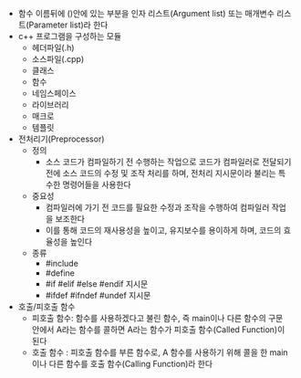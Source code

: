 - 함수 이름뒤에 ()안에 있는 부분을 인자 리스트(Argument list) 또는 매개변수 리스트(Parameter list)라 한다
- c++ 프로그램을 구성하는 모듈
    - 헤더파일(.h)
    - 소스파일(.cpp)
    - 클래스
    - 함수
    - 네임스페이스
    - 라이브러리
    - 매크로
    - 템플릿
- 전처리기(Preprocessor)
    - 정의
        - 소스 코드가 컴파일하기 전 수행하는 작업으로 코드가 컴파일러로 전달되기 전에 소스 코드의 수정 및 조작 처리를 하며, 전처리 지시문이라 불리는 특수한 명령어들을 사용한다
    - 중요성
        - 컴파일러에 가기 전 코드를 필요한 수정과 조작을 수행하여 컴파일러 작업을 보조한다
        - 이를 통해 코드의 재사용성을 높이고, 유지보수를 용이하게 하며, 코드의 효율성을 높인다
    - 종류
        - #include
        - #define
        - #if #elif #else #endif 지시문
        - #ifdef #ifndef #undef 지시문
- 호출/피호출 함수
    - 피호출 함수: 함수를 사용하겠다고 불린 함수, 즉 main이나 다른 함수의 구문 안에서 A라는 함수를 콜하면 A라는 함수가 피호출 함수(Called Function)이 된다
    - 호출 함수 : 피호출 함수를 부른 함수로, A 함수를 사용하기 위해 콜을 한 main이나 다른 함수를 호출 함수(Calling Function)라 한다